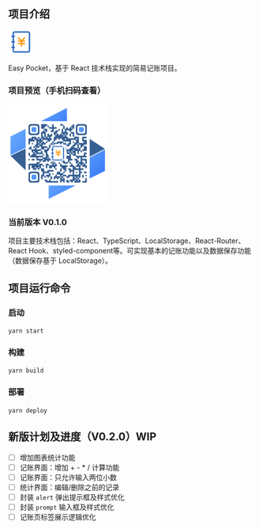 ## 项目介绍 
<img src="public/favicon.ico" width="50" alt="Easy Pocket"/> 

Easy Pocket，基于 React 技术栈实现的简易记账项目。
### 项目预览（手机扫码查看）
<img src="src/static/qrcode.png" width="200" alt="https://dreamqyq.github.io/easy-pocket/" />

### 当前版本 V0.1.0
项目主要技术栈包括：React、TypeScript、LocalStorage、React-Router、React Hook、styled-component等。可实现基本的记账功能以及数据保存功能（数据保存基于 LocalStorage）。

## 项目运行命令

### 启动 
`yarn start`
### 构建
`yarn build`
### 部署
`yarn deploy`

## 新版计划及进度（V0.2.0）WIP
- [ ] 增加图表统计功能
- [ ] 记账界面：增加 + - * / 计算功能
- [ ] 记账界面：只允许输入两位小数
- [ ] 统计界面：编辑/删除之前的记录
- [ ] 封装 `alert` 弹出提示框及样式优化
- [ ] 封装 `prompt` 输入框及样式优化
- [ ] 记账页标签展示逻辑优化
